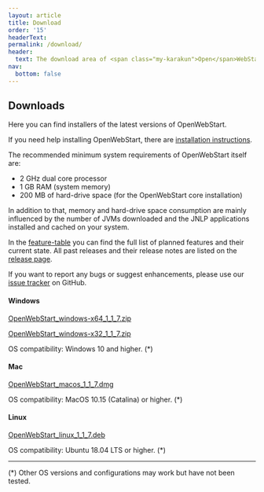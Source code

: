 ```yaml
---
layout: article
title: Download
order: '15'
headerText:
permalink: /download/
header:
  text: The download area of <span class="my-karakun">Open</span>WebStart
nav:
  bottom: false
---
```


## Downloads
Here you can find installers of the latest versions of <span class="text-highlight">Open<span>WebStart</span></span>.

If you need help installing <span class="text-highlight">Open<span>WebStart</span></span>, there are [installation instructions](/installation).

The recommended minimum system requirements of OpenWebStart itself are:

* 2 GHz dual core processor
* 1 GB RAM (system memory)
* 200 MB of hard-drive space (for the OpenWebStart core installation)

In addition to that, memory and hard-drive space consumption are mainly influenced by the number of JVMs downloaded and the JNLP applications installed and cached on your system.

In the [feature-table](/feature-table) you can find the full list of planned features and their current state.
All past releases and their release notes are listed on the [release page](https://github.com/karakun/OpenWebStart/releases).

If you want to report any bugs or suggest enhancements, please use our [issue tracker](https://github.com/karakun/OpenWebStart/issues) on GitHub.

#### Windows
[OpenWebStart_windows-x64_1_1_7.zip](https://github.com/karakun/OpenWebStart/releases/download/v1.1.7/OpenWebStart_windows-x64_1_1_7.zip)

[OpenWebStart_windows-x32_1_1_7.zip](https://github.com/karakun/OpenWebStart/releases/download/v1.1.7/OpenWebStart_windows-x32_1_1_7.zip)

OS compatibility: Windows 10 and higher. (*)

#### Mac
[OpenWebStart_macos_1_1_7.dmg](https://github.com/karakun/OpenWebStart/releases/download/v1.1.7/OpenWebStart_macos_1_1_7.dmg)

OS compatibility: MacOS 10.15 (Catalina) or higher. (*)

#### Linux
[OpenWebStart_linux_1_1_7.deb](https://github.com/karakun/OpenWebStart/releases/download/v1.1.7/OpenWebStart_linux_1_1_7.deb)

OS compatibility: Ubuntu 18.04 LTS or higher. (*)


---

(*) Other OS versions and configurations may work but have not been tested.
